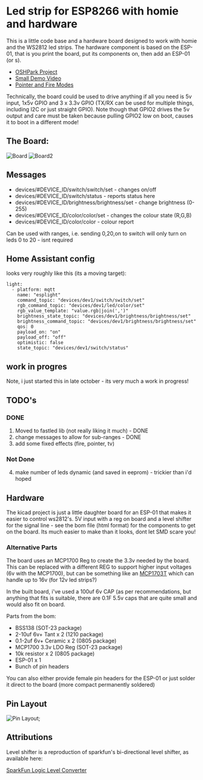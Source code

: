# Led strip for ESP8266 with homie and hardware

This is a little code base and a hardware board designed to work with homie
and the WS2812 led strips. The hardware component is based on the ESP-01, that
is you print the board, put its components on, then add an ESP-01 (or s).

* [OSHPark Project](https://oshpark.com/shared_projects/sWWzDNyt)
* [Small Demo Video](https://www.youtube.com/watch?v=C1is4zkPhkE)
* [Pointer and Fire Modes](https://www.youtube.com/watch?v=obZJblPsRek)

Technically, the board could be used to drive anything if all you need is 5v
input, 1x5v GPIO and 3 x 3.3v GPIO (TX/RX can be used for multiple things, 
including I2C or just straight GPIO). Note though that GPIO2 drives the 5v
output and care must be taken because pulling GPIO2 low on boot, causes it to
boot in a different mode!

## The Board:
![Board](https://raw.githubusercontent.com/takigama/HomeAutomationExperiments/master/LedStrip/images/esp-01-ledstripcontroller-02.jpg)
![Board2](https://raw.githubusercontent.com/takigama/HomeAutomationExperiments/master/LedStrip/images/esp-01-ledstripcontroller-04.jpg)

## Messages
- devices/#DEVICE_ID/switch/switch/set - changes on/off
- devices/#DEVICE_ID/switch/status - reports status here
- devices/#DEVICE_ID/brightness/brightness/set - change brightness (0-255)
- devices/#DEVICE_ID/color/color/set - changes the colour state (R,G,B)
- devices/#DEVICE_ID/color/color - colour report

Can be used with ranges, i.e. sending 0,20,on to switch will only turn on
leds 0 to 20 - isnt required

## Home Assistant config
looks very roughly like this (its a moving target):
```
light:
  - platform: mqtt
    name: "esplight"
    command_topic: "devices/dev1/switch/switch/set"
    rgb_command_topic: "devices/dev1/led/color/set"
    rgb_value_template: "value.rgb|join(',')"
    brightness_state_topic: "devices/dev1/brightness/brightness/set"
    brightness_command_topic: "devices/dev1/brightness/brightness/set"
    qos: 0
    payload_on: "on"
    payload_off: "off"
    optimistic: false
    state_topic: "devices/dev1/switch/status"

```


## work in progres
Note, i just started this in late october - its very much a work in progress!

## TODO's

### DONE
1. Moved to fastled lib (not really liking it much) - DONE
2. change messages to allow for sub-ranges - DONE
3. add some fixed effects (fire, pointer, tv)

### Not Done
4. make number of leds dynamic (and saved in eeprom) - trickier than i'd hoped





## Hardware
The kicad project is just a little daughter board for an ESP-01 that makes
it easier to control ws2812's. 5V input with a reg on board and a level
shifter for the signal line - see the bom file (html format) for the components
to get on the board. Its much easier to make than it looks, dont let SMD
scare you!

### Alternative Parts

The board uses an MCP1700 Reg to create the 3.3v needed by the board. This can
be replaced with a different REG to support higher input voltages (6v with the
MCP1700), but can be something like an [MCP1703T](http://www.farnell.com/datasheets/1268705.pdf?_ga=1.231719964.246887079.1486429056)
which can handle up to 16v (for 12v led strips?)

In the built board, i've used a 100uf 6v CAP (as per recommendations, but anything
that fits is suitable, there are 0.1F 5.5v caps that are quite small and would also
fit on board.

Parts from the bom:
* BSS138 (SOT-23 package)
* 2-10uf 6v+ Tant x 2 (1210 package)
* 0.1-2uf 6v+ Ceramic x 2 (0805 package)
* MCP1700 3.3v LDO Reg (SOT-23 package)
* 10k resistor x 2 (0805 package)
* ESP-01 x 1
* Bunch of pin headers

You can also either provide female pin headers for the ESP-01 or
just solder it direct to the board (more compact permanently soldered)


## Pin Layout

![Pin Layout](https://raw.githubusercontent.com/takigama/HomeAutomationExperiments/master/LedStrip/images/board_v0.3.png);

## Attributions
Level shifter is a reproduction of sparkfun's bi-directional level shifter, as
available here:

[SparkFun Logic Level Converter](https://www.sparkfun.com/products/12009)
